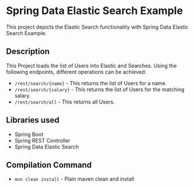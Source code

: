 # Spring Data Elastic Search Example
This project depicts the Elastic Search functionality with Spring Data Elastic Search Example.

## Description
This Project loads the list of Users into Elastic and Searches. 
Using the following endpoints, different operations can be achieved:
- `/rest/search/{name}` - This returns the list of Users for a name.
- `/rest/search/{salary}` - This returns the list of Users for the matching salary.
- `/rest/search/all` - This returns all Users.

## Libraries used
- Spring Boot
- Spring REST Controller
- Spring Data Elastic Search

## Compilation Command
- `mvn clean install` - Plain maven clean and install
